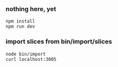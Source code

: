 ### nothing here, yet
```shell
npm install
npm run dev
```

### import slices from bin/import/slices
```shell
node bin/import
curl localhost:3005
```
